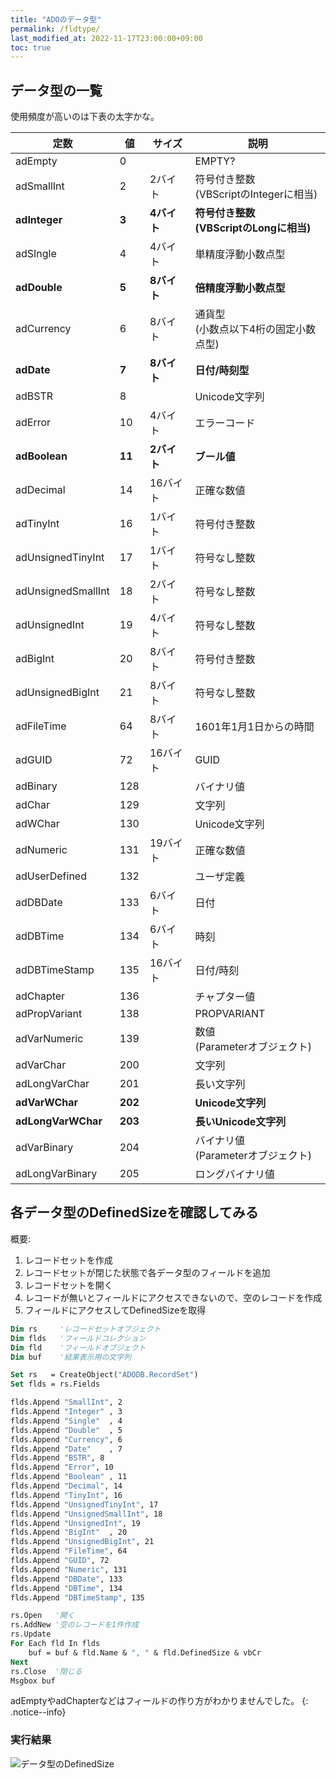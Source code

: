 ```yaml
---
title: "ADOのデータ型"
permalink: /fldtype/
last_modified_at: 2022-11-17T23:00:00+09:00
toc: true
---
```


## データ型の一覧

使用頻度が高いのは下表の太字かな。

|定数|値　|サイズ|説明|
|---|---|---|---|
|adEmpty|0||EMPTY?|
|adSmallInt|2|2バイト|符号付き整数<br/>(VBScriptのIntegerに相当)|
|**adInteger**|**3**|**4バイト**|**符号付き整数<br/>(VBScriptのLongに相当)**|
|adSIngle|4|4バイト|単精度浮動小数点型|
|**adDouble**|**5**|**8バイト**|**倍精度浮動小数点型**|
|adCurrency|6|8バイト|通貨型<br/>(小数点以下4桁の固定小数点型)|
|**adDate**|**7**|**8バイト**|**日付/時刻型**|
|adBSTR|8||Unicode文字列|
|adError|10|4バイト|エラーコード|
|**adBoolean**|**11**|**2バイト**|**ブール値**|
|adDecimal|14|16バイト|正確な数値|
|adTinyInt|16|1バイト|符号付き整数|
|adUnsignedTinyInt|17|1バイト|符号なし整数|
|adUnsignedSmallInt|18|2バイト|符号なし整数|
|adUnsignedInt|19|4バイト|符号なし整数|
|adBigInt|20|8バイト|符号付き整数|
|adUnsignedBigInt|21|8バイト|符号なし整数|
|adFileTime|64|8バイト|1601年1月1日からの時間|
|adGUID|72|16バイト|GUID|
|adBinary|128||バイナリ値|
|adChar|129||文字列|
|adWChar|130||Unicode文字列|
|adNumeric|131|19バイト|正確な数値|
|adUserDefined|132||ユーザ定義|
|adDBDate|133|6バイト|日付|
|adDBTime|134|6バイト|時刻|
|adDBTimeStamp|135|16バイト|日付/時刻|
|adChapter|136||チャプター値|
|adPropVariant|138||PROPVARIANT|
|adVarNumeric|139||数値<br/>(Parameterオブジェクト)|
|adVarChar|200||文字列|
|adLongVarChar|201||長い文字列|
|**adVarWChar**|**202**||**Unicode文字列**|
|**adLongVarWChar**|**203**||**長いUnicode文字列**|
|adVarBinary|204||バイナリ値<br/>(Parameterオブジェクト)|
|adLongVarBinary|205||ロングバイナリ値|


## 各データ型のDefinedSizeを確認してみる

概要:

1. レコードセットを作成
2. レコードセットが閉じた状態で各データ型のフィールドを追加
3. レコードセットを開く
4. レコードが無いとフィールドにアクセスできないので、空のレコードを作成
5. フィールドにアクセスしてDefinedSizeを取得

```vb
Dim rs     'レコードセットオブジェクト
Dim flds   'フィールドコレクション
Dim fld    'フィールドオブジェクト
Dim buf    '結果表示用の文字列

Set rs   = CreateObject("ADODB.RecordSet")
Set flds = rs.Fields

flds.Append "SmallInt", 2
flds.Append "Integer" , 3
flds.Append "Single"  , 4
flds.Append "Double"  , 5
flds.Append "Currency", 6
flds.Append "Date"    , 7
flds.Append "BSTR", 8
flds.Append "Error", 10
flds.Append "Boolean" , 11
flds.Append "Decimal", 14
flds.Append "TinyInt", 16
flds.Append "UnsignedTinyInt", 17
flds.Append "UnsignedSmallInt", 18
flds.Append "UnsignedInt", 19
flds.Append "BigInt"  , 20
flds.Append "UnsignedBigInt", 21
flds.Append "FileTime", 64
flds.Append "GUID", 72
flds.Append "Numeric", 131
flds.Append "DBDate", 133
flds.Append "DBTime", 134
flds.Append "DBTimeStamp", 135

rs.Open   '開く
rs.AddNew '空のレコードを1件作成
rs.Update 
For Each fld In flds
    buf = buf & fld.Name & ", " & fld.DefinedSize & vbCr
Next
rs.Close  '閉じる
Msgbox buf
```

adEmptyやadChapterなどはフィールドの作り方がわかりませんでした。
{: .notice--info}


### 実行結果

![データ型のDefinedSize](/vbscript/assets/images/fldtype.jpg)

